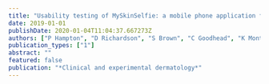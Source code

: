 ```yaml
---
title: "Usability testing of MySkinSelfie: a mobile phone application for skin self-monitoring"
date: 2019-01-01
publishDate: 2020-01-04T11:04:37.667273Z
authors: ["P Hampton", "D Richardson", "S Brown", "C Goodhead", "K Montague", "P Olivier"]
publication_types: ["1"]
abstract: ""
featured: false
publication: "*Clinical and experimental dermatology*"
---
```


